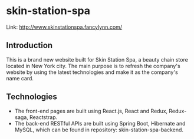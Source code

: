 # skin-station-spa
Link: http://www.skinstationspa.fancylynn.com/

## Introduction
  This is a brand new website built for Skin Station Spa, a beauty chain store located in New York city. The main purpose is to refresh the company's website by using the latest technologies and make it as the company's name card.

## Technologies
- The front-end pages are built using React.js, React and Redux, Redux-saga, Reactstrap.
- The back-end RESTful APIs are built using Spring Boot, Hibernate and MySQL, which can be found in repository: skin-station-spa-backend.
